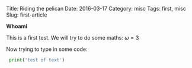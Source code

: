 Title: Riding the pelican
Date: 2016-03-17
Category: misc
Tags: first, misc
Slug: first-article

**Whoami**

This is a first test.  We will try to do some maths: $\omega=3$

Now trying to type in some code:
```python
 print('test of text')
```